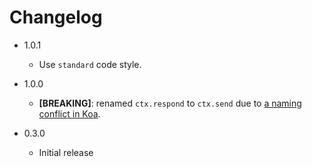 # Changelog

* 1.0.1
    - Use `standard` code style.

* 1.0.0
    - **[BREAKING]**: renamed `ctx.respond` to `ctx.send` due to [a naming conflict in Koa](http://koajs.com/#ctx-respond).

* 0.3.0
    - Initial release
